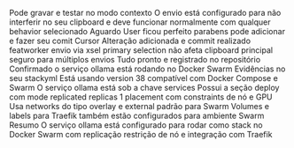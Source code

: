  Pode gravar e testar no modo contexto O envio está configurado para não interferir no seu clipboard e deve funcionar normalmente com qualquer behavior selecionado Aguardo
User
ficou perfeito parabens
pode adicionar e fazer seu comit
Cursor
 Alteração adicionada e commit realizado
featworker envio via xsel primary selection não afeta clipboard principal seguro para múltiplos envios
Tudo pronto e registrado no repositório
 Confirmado o serviço ollama está rodando no Docker Swarm
Evidências no seu stackyml
 Está usando version 38 compatível com Docker Compose e Swarm
 O serviço ollama está sob a chave services
 Possui a seção deploy com
 mode replicated
 replicas 1
 placement com constraints de nó e GPU
 Usa networks do tipo overlay e external padrão para Swarm
 Volumes e labels para Traefik também estão configurados para ambiente Swarm
Resumo
O serviço ollama está configurado para rodar como stack no Docker Swarm com replicação restrição de nó e integração com Traefik